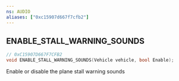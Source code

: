 ```yaml
---
ns: AUDIO
aliases: ["0xc15907d667f7cfb2"]
---
```

## ENABLE_STALL_WARNING_SOUNDS

```c
// 0xC15907D667F7CFB2
void ENABLE_STALL_WARNING_SOUNDS(Vehicle vehicle, bool Enable);
```

Enable or disable the plane stall warning sounds

